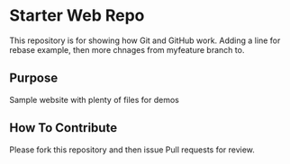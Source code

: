 # Starter Web Repo

This repository is for showing how Git and GitHub work. Adding a line for rebase example, then 
more chnages from myfeature branch to.  

## Purpose

Sample website with plenty of files for demos

## How To Contribute 

Please fork this repository and then issue Pull requests for review.